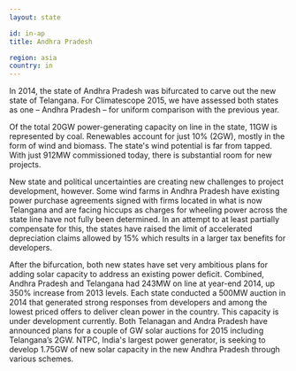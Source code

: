 ```yaml
---
layout: state

id: in-ap
title: Andhra Pradesh

region: asia
country: in
---
```

In 2014, the state of Andhra Pradesh was bifurcated to carve out the new state of Telangana. For Climatescope 2015, we have assessed both states as one – Andhra Pradesh – for uniform comparison with the previous year.

Of the total 20GW power-generating capacity on line in the state, 11GW is represented by coal. Renewables account for just 10% (2GW), mostly in the form of wind and biomass. The state's wind potential is far from tapped. With just 912MW commissioned today, there is substantial room for new projects. 

New state and political uncertainties are creating new challenges to project development, however. Some wind farms in Andhra Pradesh have existing power purchase agreements signed with firms located in what is now Telangana and are facing hiccups as charges for wheeling power across the state line have not fully been determined. In an attempt to at least partially compensate for this, the states have raised the limit of accelerated depreciation claims allowed by 15% which results in a larger tax benefits for developers. 

After the bifurcation, both new states have set very ambitious plans for adding solar capacity to address an existing power deficit. Combined, Andhra Pradesh and Telangana had 243MW on line at year-end 2014, up 350% increase from 2013 levels. Each state conducted a 500MW auction in 2014 that generated strong responses from developers and among the lowest priced offers to deliver clean power in the country. This capacity is under development currently. Both Telanagan and Andra Pradesh have announced plans for a couple of GW solar auctions for 2015 including Telangana’s 2GW.
NTPC, India's largest power generator, is seeking to develop 1.75GW of new solar capacity in the new Andhra Pradesh through various schemes. 
